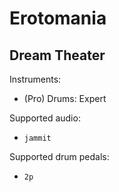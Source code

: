# Erotomania

## Dream Theater

Instruments:

  * (Pro) Drums: Expert

Supported audio:

  * `jammit`

Supported drum pedals:

  * `2p`
